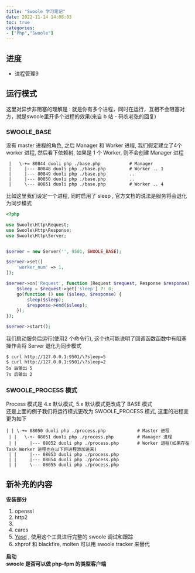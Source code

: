 ```yaml
---
title: "Swoole 学习笔记"
date: 2022-11-14 14:08:03
toc: true
categories:
- ["Php","Swoole"]
---
```


## 进度
- 进程管理9


## 运行模式
这里对异步非阻塞的理解是 : 就是你有多个进程，同时在运行，互相不会阻塞对方，就是swoole里开多个进程的效果(来自 b 站 - 码农老张的回复)

### SWOOLE_BASE 
没有 master 进程的角色, 之后 Manager 和 Worker 进程, 我们假定建立了4个 worker 进程, 然后看下依赖树, 如果是  1 个 Worker, 则不会创建 Manager 进程
```
 |   \-+= 80844 duoli php ./base.php           # Manager
 |     |--- 80848 duoli php ./base.php         # Worker .. 1
 |     |--- 80849 duoli php ./base.php         ..
 |     |--- 80850 duoli php ./base.php         ..
 |     \--- 80851 duoli php ./base.php         # Worker .. 4
```
比如这里我们设定一个进程, 同时启用了 sleep , 官方文档的说法是服务将会退化为同步模式
```php
<?php

use Swoole\Http\Request;
use Swoole\Http\Response;
use Swoole\Http\Server;


$server = new Server('', 9501, SWOOLE_BASE);

$server->set([
    'worker_num' => 1,
]);

$server->on('Request', function (Request $request, Response $response) {
    $sleep = $request->get['sleep'] ?: 0;
    go(function () use ($sleep, $response) {
        sleep($sleep);
        $response->end($sleep);
    });
});

$server->start();
```
我们启动服务后运行(使用2 个命令行), 这个也可能说明了回调函数函数中有阻塞操作会将 Server 退化为同步模式
```
$ curl http://127.0.0.1:9501/\?sleep=5          
$ curl http://127.0.0.1:9501/\?sleep=2
5s 后输出 5
7s 后输出 2
```

### SWOOLE_PROCESS 模式
Process 模式是 4.x 默认模式, 5.x 默认模式更改成了 BASE 模式<br />还是上面的例子我们将运行模式更改为 SWOOLE_PROCESS 模式, 这里的进程变更为如下
```
| | \-+= 08050 duoli php ./process.php            # Master 进程
 | |   \-+- 08051 duoli php ./process.php         # Manager 进程 
 | |     |--- 08052 duoli php ./process.php       # Worker 进程(如果存在 Task Worker 进程也在以下将进程添加进来)
 | |     |--- 08053 duoli php ./process.php
 | |     |--- 08054 duoli php ./process.php
 | |     \--- 08055 duoli php ./process.php
```

## 新补充的内容
**安装部分**

1. openssl
2. http2
3. <br />
4. cares
5.  [Yasd](https://github.com/swoole/yasd) , 使用这个工具进行完整的 swoole 调试和跟踪
6. xhprof 和 blackfire, molten 可以用 swoole tracker 来替代

**启动**<br />**swoole 是否可以做 php-fpm 的类型客户端**

